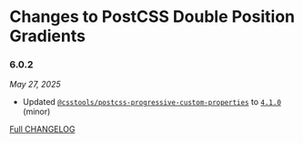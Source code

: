 # Changes to PostCSS Double Position Gradients

### 6.0.2

_May 27, 2025_

- Updated [`@csstools/postcss-progressive-custom-properties`](https://github.com/csstools/postcss-plugins/tree/main/plugins/postcss-progressive-custom-properties) to [`4.1.0`](https://github.com/csstools/postcss-plugins/tree/main/plugins/postcss-progressive-custom-properties/CHANGELOG.md#410) (minor)

[Full CHANGELOG](https://github.com/csstools/postcss-plugins/tree/main/plugins/postcss-double-position-gradients/CHANGELOG.md)
